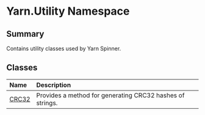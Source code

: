 # Yarn.Utility Namespace

## Summary

Contains utility classes used by Yarn Spinner.


## Classes

|Name|Description|
|:---|:---|
|[CRC32](/docs/api/csharp/yarn.utility.crc32.md)|Provides a method for generating CRC32 hashes of strings.|

